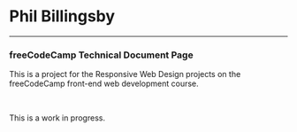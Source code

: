<h1>Phil Billingsby</h1>
<hr>

<h3>freeCodeCamp Technical Document Page</h3>
<p>This is a project for the Responsive Web Design projects on the freeCodeCamp front-end web development course.</p>
<br>
<p>This is a work in progress.</p>

